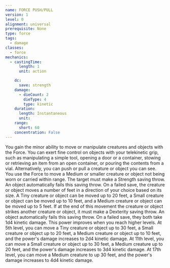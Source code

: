 ```yaml
---
name: FORCE PUSH/PULL
version: 1
level: 0
alignment: universal
prerequisite: None
type: force
tags:
  - damage
classes:
  - force
mechanics:
  - castingTime:
      length: 1
      unit: action

    dc:
      save: strength
    damage:
      - dieCount: 2
        dieType: 4
        type: kinetic
    duration:
      length: Instantaneous
      unit: 
    range:
      short: 60
    concentration: False
---
```

You gain the minor ability to move or manipulate
creatures and objects with the Force. You can exert
fine control on objects with your telekinetic grip, such
as manipulating a simple tool, opening a door or a
container, stowing or retrieving an item from an open
container, or pouring the contents from a vial.
Alternatively, you can push or pull a creature or object
you can see.
You use the Force to move a Medium or smaller
creature or object not being worn or carried within
range. The target must make a Strength saving throw.
An object automatically fails this saving throw. On a
failed save, the creature or object moves a number of
feet in a direction of your choice based on its size. A
Tiny creature or object can be moved up to 20 feet, a
Small creature or object can be moved up to 10 feet,
and a Medium creature or object can be moved up to 5
feet. If at the end of this movement the creature or
object strikes another creature or object, it must make
a Dexterity saving throw. An object automatically fails
this saving throw. On a failed save, they both take 1d4
kinetic damage.
This power improves when you reach higher levels.
At 5th level, you can move a Tiny creature or object up
to 30 feet, a Small creature or object up to 20 feet, a
Medium creature or object up to 10 feet, and the
power's damage increases to 2d4 kinetic damage. At
11th level, you can move a Small creature or object up
to 30 feet, a Medium creature up to 20 feet, and the
power's damage increases to 3d4 kinetic damage. At
17th level, you can move a Medium creature to up 30
feet, and the power's damage increases to 4d4 kinetic
damage.

    